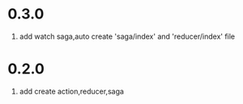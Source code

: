 # 0.3.0
1. add watch saga,auto create 'saga/index' and 'reducer/index' file

# 0.2.0
1. add create action,reducer,saga
